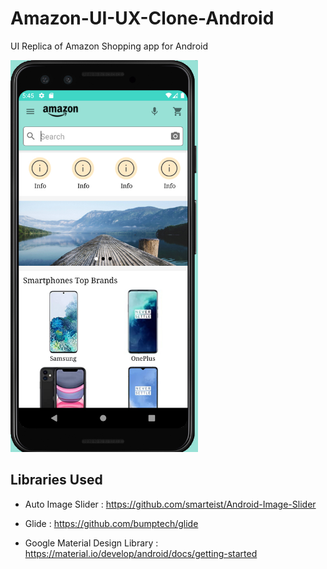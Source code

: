 # Amazon-UI-UX-Clone-Android

UI Replica of Amazon Shopping app for Android    

<img src="amazon.jpg" width="300">   


## Libraries Used     

* Auto Image Slider : https://github.com/smarteist/Android-Image-Slider     

* Glide : https://github.com/bumptech/glide     

* Google Material Design Library : https://material.io/develop/android/docs/getting-started
